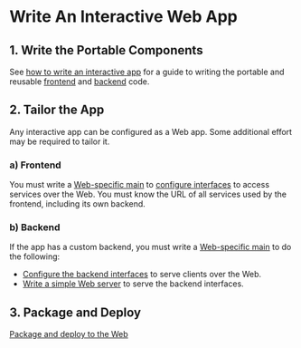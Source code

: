 # Write An Interactive Web App

## 1. Write the Portable Components
See [how to write an interactive app](./WriteAnInteractiveApp.md) for a guide to writing the portable and reusable [frontend](./Glossary.md#frontend) and [backend](./Glossary.md#backend) code.

## 2. Tailor the App
Any interactive app can be configured as a Web app. Some additional effort may be required to tailor it.

### a) Frontend
You must write a [Web-specific main](../overview/AppTailoring.md) to [configure interfaces](./RpcInterface.md#client-side-configuration) to access services over the Web. You must know the URL of all services used by the frontend, including its own backend.

### b) Backend
If the app has a custom backend, you must write a [Web-specific main](../overview/AppTailoring.md) to do the following:
* [Configure the backend interfaces](./RpcInterface.md#3-configure-interfaces) to serve clients over the Web.
* [Write a simple Web server](./RpcInterface.md#4-serve-the-interfaces) to serve the backend interfaces.

## 3. Package and Deploy
[Package and deploy to the Web](./PackageAndDeployToTheWeb.md)